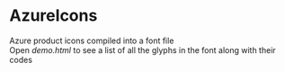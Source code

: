 # AzureIcons
Azure product icons compiled into a font file</br>
Open *demo.html* to see a list of all the glyphs in the font along with their codes

